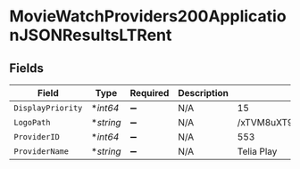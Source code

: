 # MovieWatchProviders200ApplicationJSONResultsLTRent


## Fields

| Field                            | Type                             | Required                         | Description                      | Example                          |
| -------------------------------- | -------------------------------- | -------------------------------- | -------------------------------- | -------------------------------- |
| `DisplayPriority`                | **int64*                         | :heavy_minus_sign:               | N/A                              | 15                               |
| `LogoPath`                       | **string*                        | :heavy_minus_sign:               | N/A                              | /xTVM8uXT9QocigQ07LE7Irc65W2.jpg |
| `ProviderID`                     | **int64*                         | :heavy_minus_sign:               | N/A                              | 553                              |
| `ProviderName`                   | **string*                        | :heavy_minus_sign:               | N/A                              | Telia Play                       |